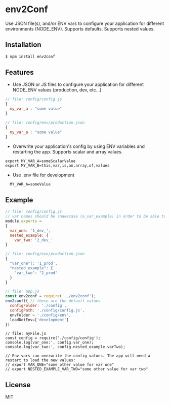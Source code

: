 # env2Conf

Use JSON file(s), and/or ENV vars to configure your application for different environments (NODE_ENV).
Supports defaults. Supports nested values.

## Installation

```js
$ npm install env2conf
```

## Features

- Use JSON or JS files to configure your application for different NODE_ENV values (production, dev, etc...)

```javascript
// file: config/config.js
{
  my_var_a : "some value"
}
```

```javascript
// file: config/env/production.json
{
  my_var_a : "some value"
}
```



- Overwrite your application's config by using ENV variables and restarting the app. Supports scalar and array values.

```
export MY_VAR_A=someScalarValue
export MY_VAR_B=this,var,is,an,array,of,values
```

- Use .env file for development
```
  MY_VAR_A=someValue
```

## Example

```javascript
// file: config/config.js
// var names should be snakecase (a_var_example) in order to be able to overwrite them correctly using env vars.
module.exports =
{
  var_one: '1_dev_',
  nested_example: {
    var_two: '2_dev_'
}
```

```javascript
// file: config/evn/production.json
{
  "var_one"|: '1_prod',
  "nested_example": {
    "var_two": "2_prod"
  }
}
```

```javascript
// file: app.js
const env2conf = require('../env2conf');
env2conf({ // these are the default values
  configFolder: './config',
  configPath: './config/config.js',
  envFolder = './config/env',
  loadDotEnv=['development']
})

```

```
// file: myFile.js
const config = require('./config/config');
console.log(var_one:', config.var_one);
console.log(var_two:', config.nested_example.varTwo);

// Env vars can overwrite the config values. The app will need a restart to load the new values:
// export VAR_ONE="some other value for var one"
// export NESTED_EXAMPLE_VAR_TWO="some other value for var two"
```


## License

  MIT
